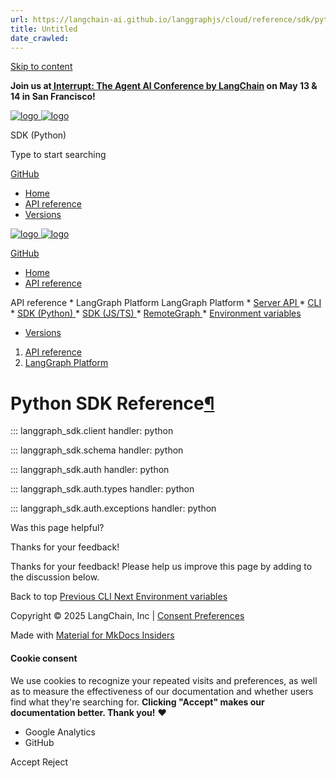 ```yaml
---
url: https://langchain-ai.github.io/langgraphjs/cloud/reference/sdk/python_sdk_ref/
title: Untitled
date_crawled: 
---
```


[ Skip to content ](https://langchain-ai.github.io/langgraphjs/cloud/reference/sdk/python_sdk_ref/#python-sdk-reference)

**Join us at[ Interrupt: The Agent AI Conference by LangChain](https://interrupt.langchain.com/) on May 13 & 14 in San Francisco!**

[ ![logo](https://langchain-ai.github.io/langgraphjs/static/wordmark_dark.svg) ![logo](https://langchain-ai.github.io/langgraphjs/static/wordmark_light.svg) ](https://langchain-ai.github.io/langgraphjs/)

SDK (Python) 

[ ](https://langchain-ai.github.io/langgraphjs/cloud/reference/sdk/python_sdk_ref/?q= "Share")

Type to start searching

[ GitHub  ](https://github.com/langchain-ai/langgraphjs "Go to repository")

  * [ Home ](https://langchain-ai.github.io/langgraphjs/)
  * [ API reference ](https://langchain-ai.github.io/langgraphjs/reference/)
  * [ Versions ](https://langchain-ai.github.io/langgraphjs/versions/)



[ ![logo](https://langchain-ai.github.io/langgraphjs/static/wordmark_dark.svg) ![logo](https://langchain-ai.github.io/langgraphjs/static/wordmark_light.svg) ](https://langchain-ai.github.io/langgraphjs/)

[ GitHub  ](https://github.com/langchain-ai/langgraphjs "Go to repository")

  * [ Home  ](https://langchain-ai.github.io/langgraphjs/)
  * [ API reference  ](https://langchain-ai.github.io/langgraphjs/reference/)

API reference 
    * LangGraph Platform  LangGraph Platform 
      * [ Server API  ](https://langchain-ai.github.io/langgraphjs/cloud/reference/api/api_ref/)
      * [ CLI  ](https://langchain-ai.github.io/langgraphjs/cloud/reference/cli/)
      * [ SDK (Python)  ](https://langchain-ai.github.io/langgraphjs/cloud/reference/sdk/python_sdk_ref/)
      * [ SDK (JS/TS)  ](https://langchain-ai.github.io/langgraphjs/cloud/reference/sdk/js_ts_sdk_ref.md)
      * [ RemoteGraph  ](https://langchain-ai.github.io/langgraphjs/reference/remote_graph.md)
      * [ Environment variables  ](https://langchain-ai.github.io/langgraphjs/cloud/reference/env_var/)
  * [ Versions  ](https://langchain-ai.github.io/langgraphjs/versions/)



  1. [ API reference  ](https://langchain-ai.github.io/langgraphjs/reference/)
  2. [ LangGraph Platform  ](https://langchain-ai.github.io/langgraphjs/cloud/reference/api/api_ref/)



# Python SDK Reference[¶](https://langchain-ai.github.io/langgraphjs/cloud/reference/sdk/python_sdk_ref/#python-sdk-reference "Permanent link")

::: langgraph_sdk.client handler: python

::: langgraph_sdk.schema handler: python

::: langgraph_sdk.auth handler: python

::: langgraph_sdk.auth.types handler: python

::: langgraph_sdk.auth.exceptions handler: python

Was this page helpful? 

Thanks for your feedback! 

Thanks for your feedback! Please help us improve this page by adding to the discussion below. 

Back to top  [ Previous  CLI  ](https://langchain-ai.github.io/langgraphjs/cloud/reference/cli/) [ Next  Environment variables  ](https://langchain-ai.github.io/langgraphjs/cloud/reference/env_var/)

Copyright © 2025 LangChain, Inc | [Consent Preferences](https://langchain-ai.github.io/langgraphjs/cloud/reference/sdk/python_sdk_ref/#__consent)

Made with [ Material for MkDocs Insiders ](https://squidfunk.github.io/mkdocs-material/)

[ ](https://langchain-ai.github.io/langgraph/ "langchain-ai.github.io") [ ](https://github.com/langchain-ai/langgraphjs "github.com") [ ](https://twitter.com/LangChainAI "twitter.com")

#### Cookie consent

We use cookies to recognize your repeated visits and preferences, as well as to measure the effectiveness of our documentation and whether users find what they're searching for. **Clicking "Accept" makes our documentation better. Thank you!** ❤️

  * Google Analytics 
  * GitHub 



Accept Reject
